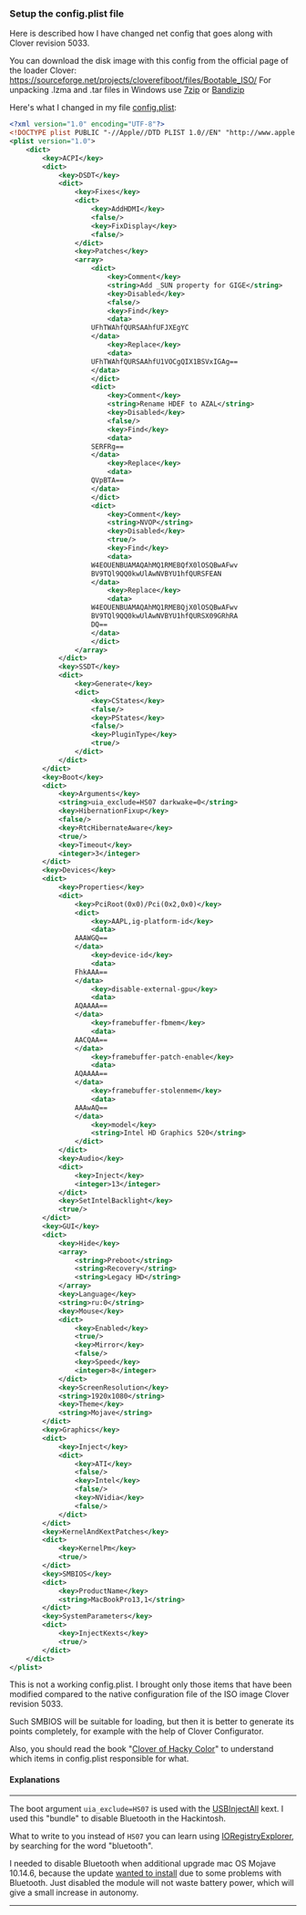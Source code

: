 ### Setup the config.plist file

Here is described how I have changed net config that goes along with Clover revision 5033.

You can download the disk image with this config from the official page of the loader Clover: https://sourceforge.net/projects/cloverefiboot/files/Bootable_ISO/ For unpacking .lzma and .tar files in Windows use [7zip](https://www.7-zip.org/) or [Bandizip]([https://bandisoft.com/bandizip](https://www.bandisoft.com/bandizip))

Here's what I changed in my file [config.plist](/CLOVER/config.plist):

```xml
<?xml version="1.0" encoding="UTF-8"?>
<!DOCTYPE plist PUBLIC "-//Apple//DTD PLIST 1.0//EN" "http://www.apple.com/DTDs/PropertyList-1.0.dtd">
<plist version="1.0">
    <dict>
        <key>ACPI</key>
        <dict>
            <key>DSDT</key>
            <dict>
                <key>Fixes</key>
                <dict>
                    <key>AddHDMI</key>
                    <false/>
                    <key>FixDisplay</key>
                    <false/>
                </dict>
                <key>Patches</key>
                <array>
                    <dict>
                        <key>Comment</key>
                        <string>Add _SUN property for GIGE</string>
                        <key>Disabled</key>
                        <false/>
                        <key>Find</key>
                        <data>
					UFhTWAhfQURSAAhfUFJXEgYC
					</data>
                        <key>Replace</key>
                        <data>
					UFhTWAhfQURSAAhfU1VOCgQIX1BSVxIGAg==
					</data>
                    </dict>
                    <dict>
                        <key>Comment</key>
                        <string>Rename HDEF to AZAL</string>
                        <key>Disabled</key>
                        <false/>
                        <key>Find</key>
                        <data>
					SERFRg==
					</data>
                        <key>Replace</key>
                        <data>
					QVpBTA==
					</data>
                    </dict>
                    <dict>
                        <key>Comment</key>
                        <string>NVOP</string>
                        <key>Disabled</key>
                        <true/>
                        <key>Find</key>
                        <data>
					W4EOUENBUAMAQAhMQ1RMEBQfX0lOSQBwAFwv
					BV9TQl9QQ0kwUlAwNVBYU1hfQURSFEAN
					</data>
                        <key>Replace</key>
                        <data>
					W4EOUENBUAMAQAhMQ1RMEBQjX0lOSQBwAFwv
					BV9TQl9QQ0kwUlAwNVBYU1hfQURSX09GRhRA
					DQ==
					</data>
                    </dict>
                </array>
            </dict>
            <key>SSDT</key>
            <dict>
                <key>Generate</key>
                <dict>
                    <key>CStates</key>
                    <false/>
                    <key>PStates</key>
                    <false/>
                    <key>PluginType</key>
                    <true/>
                </dict>
            </dict>
        </dict>
        <key>Boot</key>
        <dict>
            <key>Arguments</key>
            <string>uia_exclude=HS07 darkwake=0</string>
            <key>HibernationFixup</key>
            <false/>
            <key>RtcHibernateAware</key>
            <true/>
            <key>Timeout</key>
            <integer>3</integer>
        </dict>
        <key>Devices</key>
        <dict>
            <key>Properties</key>
            <dict>
                <key>PciRoot(0x0)/Pci(0x2,0x0)</key>
                <dict>
                    <key>AAPL,ig-platform-id</key>
                    <data>
				AAAWGQ==
				</data>
                    <key>device-id</key>
                    <data>
				FhkAAA==
				</data>
                    <key>disable-external-gpu</key>
                    <data>
				AQAAAA==
				</data>
                    <key>framebuffer-fbmem</key>
                    <data>
				AACQAA==
				</data>
                    <key>framebuffer-patch-enable</key>
                    <data>
				AQAAAA==
				</data>
                    <key>framebuffer-stolenmem</key>
                    <data>
				AAAwAQ==
				</data>
                    <key>model</key>
                    <string>Intel HD Graphics 520</string>
                </dict>
            </dict>
            <key>Audio</key>
            <dict>
                <key>Inject</key>
                <integer>13</integer>
            </dict>
            <key>SetIntelBacklight</key>
            <true/>
        </dict>
        <key>GUI</key>
        <dict>
            <key>Hide</key>
            <array>
                <string>Preboot</string>
                <string>Recovery</string>
                <string>Legacy HD</string>
            </array>
            <key>Language</key>
            <string>ru:0</string>
            <key>Mouse</key>
            <dict>
                <key>Enabled</key>
                <true/>
                <key>Mirror</key>
                <false/>
                <key>Speed</key>
                <integer>8</integer>
            </dict>
            <key>ScreenResolution</key>
            <string>1920x1080</string>
            <key>Theme</key>
            <string>Mojave</string>
        </dict>
        <key>Graphics</key>
        <dict>
            <key>Inject</key>
            <dict>
                <key>ATI</key>
                <false/>
                <key>Intel</key>
                <false/>
                <key>NVidia</key>
                <false/>
            </dict>
        </dict>
        <key>KernelAndKextPatches</key>
        <dict>
            <key>KernelPm</key>
            <true/>
        </dict>
        <key>SMBIOS</key>
        <dict>
            <key>ProductName</key>
            <string>MacBookPro13,1</string>
        </dict>
        <key>SystemParameters</key>
        <dict>
            <key>InjectKexts</key>
            <true/>
        </dict>
    </dict>
</plist>
```

This is not a working config.plist. I brought only those items that have been modified compared to the native configuration file of the ISO image Clover revision 5033.

Such SMBIOS will be suitable for loading, but then it is better to generate its points completely, for example with the help of Clover Configurator.

Also, you should read the book "[Clover of Hacky Color](https://sourceforge.net/projects/cloverefiboot/files/Documents/)" to understand which items in config.plist responsible for what.

#### Explanations

---

The boot argument `uia_exclude=HS07` is used with the [USBInjectAll](/docs/ENG/Configuring/InstalledKexts.md) kext. I used this "bundle" to disable Bluetooth in the Hackintosh.

What to write to you instead of `HS07` you can learn using [IORegistryExplorer](/docs/ENG/ProgramsList/HackintoshTools.md), by searching for the word "bluetooth".

I needed to disable Bluetooth when additional upgrade mac OS Mojave 10.14.6, because the update [wanted to install](https://vk.com/wall-12954845_488300) due to some problems with Bluetooth. Just disabled the module will not waste battery power, which will give a small increase in autonomy.

---